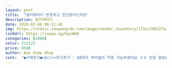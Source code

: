 ```yaml
---
layout: post 
title:  "밀키레이디 반응최고 전신망사스타킹" 
description: 밀키레이디 ..
date: 2020-02-08 06:11:42 
img: https://static.coupangcdn.com/image/vendor_inventory/171e/296327a383c6d73d3bda7f76c864c6d9031f868dc02eb0846c39dc727d44.jpg 
linkUrl: https://coupa.ng/bozAKW 
categories: [1008] 
color: 212121 
price: 8500 
author: Ask View Shop 
cont:  "●구매후기●<br/>+후기추가 : 88까지 무리없이 착용 가능하겠어요 ㅎㅎ 뜨밤 잘보냈슴당!! 재질이 부드러워서 좋네요 스판도 쩔구!!<br/>괜찮은것같아요<br/>구멍이 많아서 발가락이 잘못 들어가면 찢을것같이?그래서 너무 조심스럽게 입었네ㅣ요 힘들게 입긴하지만 보람이 있네요 ㅋㅋ<br/>남편 옆에서 가끔 해줄만해요 진짜 .<br/>입을때 불편하긴해요<br/>오~~~역시 이런 야한 옷을 자주는 못 입어도 가끔 남편한테 서프라이즈 하는게 좋네요 맨날 똑같은건 재미가 없어지고<br/>이런건 해볼까 말까 하다가 구매하게 됬는데 남편이 달라지는게 느껴지네요 ㅎㅎ 푹 크크 챙피하게~~<br/>잘쓸게요^^<br/>전체적으로  맘에들어요<br/>특별한날  이벤트 용으로<br/>+후기추가 : 88까지 무리없이 착용 가능하겠어요 ㅎㅎ 뜨밤 잘보냈슴당!! 재질이 부드러워서 좋네요 스판도 쩔구!!<br/>괜찮은것같아요<br/>구멍이 많아서 발가락이 잘못 들어가면 찢을것같이?그래서 너무 조심스럽게 입었네ㅣ요 힘들게 입긴하지만 보람이 있네요 ㅋㅋ<br/>남편 옆에서 가끔 해줄만해요 진짜 .<br/>입을때 불편하긴해요<br/>오~~~역시 이런 야한 옷을 자주는 못 입어도 가끔 남편한테 서프라이즈 하는게 좋네요 맨날 똑같은건 재미가 없어지고<br/>이런건 해볼까 말까 하다가 구매하게 됬는데 남편이 달라지는게 느껴지네요 ㅎㅎ 푹 크크 챙피하게~~<br/>잘쓸게요^^<br/>전체적으로  맘에들어요<br/>특별한날  이벤트 용으로<br/>" 
---
```


